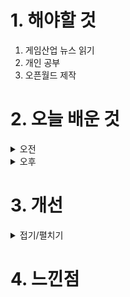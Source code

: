 
# 1. 해야할 것

1. 게임산업 뉴스 읽기 
2. 개인 공부  
3. 오픈월드 제작



# 2. 오늘 배운 것

<details>
<summary>오전</summary>

## 오늘의 뉴스
■ 텐센트는 넥슨과 크래프톤이 고맙다, 게임매출 YoY 9% 증가
중국 텐센트의 2024년 2분기 게임 매출액은 485억 위안(약 9조 2,373억 원)으로 전년 동기 대비 9% 증가했습니다. 텐센트는 국내(중국) 게임 사업에서 '화평정영', '왕자영요' 등 기존 주요 작품의 매출 증가와 신작 '던전앤파이터 모바일'의 성공적인 출시로 전년 동기 대비 9% 증가한 346억 위안(6조 5,899억)을 거뒀습니다.

■ 볼텍스게이밍, 명조 ‘절지’ 디지털 포토카드 이벤트 15일 실시
'볼텍스게이밍(Vortex Gaming)'은 쿠로게임즈의 오픈월드 ARPG '명조: 워더링 웨이브(이하 명조)'의 1.2버전 신규 캐릭터 '절지'의 디지털 포토카드 이벤트를 진행한다고 15일 밝혔습니다. 이벤트는 총 3주간 진행되며 미션을 완료하면 명조 IP를 활용한 디지털 굿즈를 얻을 수 있습니다.

■ 두나무 2분기 영업이익 1,590억 원, “가상자산이용자보호법 준수할 것”
블록체인 및 핀테크 전문기업 두나무가 2024년 상반기 사업보고서를 공시했다고 14일 밝혔습니다. 아울러 두나무는 2024년 7월 19일부터 시행된 가상자산 이용자 보호 등에 관한 법률(가상자산이용자보호법) 준수에 만전을 기해 불공정거래 근절과 건전한 가상자산 투자 시장을 만들기 위해 최선을 다하고 있습니다.

■ CBDC의 부상, '현금의 종말' 불러올까
미국의 민간 씽크탱크인 카토 연구소(CATO Institute)가 최근 국내를 포함하여 전 세계 주요국에서 실험되고 있는 중앙은행 디지털화폐(CBDC)와 관련하여 'CBDC 도입과 무현금 경제 전환의 연관성'을 분석한 자료를 공개했습니다. 현재 CBDC 도입으로 무현금 사회가 등장할 것인지에 대해 다양한 의견이 제기되고 있으며, 카토 연구소 측은 CBDC의 부상으로 현금의 미래가 불투명해질 가능성이 높다고 분석했습니다.

■ H1 영업이익 흑자 전환 한빛소프트, "그라나도M 성과"
한빛소프트는 2024년 상반기 연결 재무제표 기준 매출 175억원, 영업이익 3억원, 당기순이익 29억원으로 흑자전환 했다고 2024년 8월14일 공시했습니다. 별도 재무제표 기준으로도 매출 123억원으로 전년 동기 대비 85% 증가하고 영업이익은 전년 동기 대비 106% 증가하며 흑자전환 했습니다.

■ 게임인재단, BIC2024 루키 출품작 2종 부스 전시 지원
게임인재단이 인디게임 활성화 지원에 힘을 보탭니다. 선정된 프로젝트는 BIC 페스티벌 2024의 루키 부문에 출품했던 이공비 스튜디오의 '프로젝트_SSS'와 인피니티 스튜디오의 액션 게임 '오버로드(OVER road)입니다. ‘프로젝트_SSS’는 위기에 빠진 도시를 구하고 평화를 되찾는 3인칭 액션게임으로 상황과 전략에 따라 캐릭터를 변경해가며 위기를 극복하는 게임이며, ‘오버로드’는 갑자기 일어난 재난에 파괴된 공중 도로를 배경으로 주인을 잃어버린 가정용 로봇이 한 팔로 펼쳐 나가는 그랩 액션 게임입니다.

■ 직접 만들고 싸우는 건프라 대전, '건담브레이커4' 16일 예약 판매
반다이남코 엔터테인먼트 코리아는 PlayStation5, Nintendo Switch용 '건담 브레이커 4'(한국어판)의 패키지 예약 판매를 2024년 8월16일(금)부터 시작한다고 발표했습니다. 또한, '건담 브레이커 4'(한국어판)의 패키지 버전 초회 동봉 특전 및 다운로드 예약 판매 특전으로 '선행 개방 '건담(리서큘레이션 컬러)' & 빌더즈 파츠(6종)'를 제공합니다.

■ 오리지널 리부트 서버 리부팅 R2, 캐릭터명 선점 신청
웹젠이 PC MMORPG 'R2(Reign of Revolution)'에서 오리지널 리부트 서버 리부팅에 앞서 사전 이벤트를 진행합니다. 캐릭터명 선점 이벤트에 참여한 이용자에게는 계정당 1회에 한해 캐릭터의 외모를 바꿀 수 있는 '캐릭터 외모 변경 증서'와 이용자 명의당 1회에 한해 하드코어 변신이 가능한 '알케미스트 변신 스킬북'을 지급합니다.

■ 로스트아크 더현대 팝업스토어, 사전 예약 안내 페이지 오픈
스마일게이트 RPG의 MMORPG '로스트아크'가 '더현대 서울'에 오픈 예정인 공식 팝업스토어의 사전 예약 안내 페이지를 14일(수) 오픈했습니다. 지난 7일 오픈 소식을 최초로 공개한 이번 팝업스토어는 입장 사전 예약과 현장 대기 입장을 병행해 운영될 예정입니다.

■ CFK, 협력 타이틀 3종과 BIC 2024 출전
글로벌 게임 퍼블리셔 CFK는 14일, '나이트메어: 더 루나틱'과 'ZXC', 'MazM: 페치카' 등 자사의 협력 타이틀 3종이 '부산 인디 커넥트 페스티벌 2024(BIC Festival, 이하 BIC 2024'에 참가한다고 밝혔습니다. 올해로 10회를 맞이한 BIC 2024는 부산에서 열리는 글로벌 인디 게임 페스티벌로 8월 16일(금)부터 8월 18일(일)까지 3일간 부산 벡스코 제1전시장 1홀에서 개최합니다.

■ [이슈] 넥슨 "소비자원 '메이플스토리 보상안' 결정 수용" 
소비자분쟁조정위원회(위원장 변웅재)는 넥슨의 메이플스토리 게임 내 확률형 유료아이템(레드큐브, 블랙큐브)에 관한 집단분쟁조정신청 사건에 대해, 넥슨이 각 신청인들에게 레드큐브 사용액의 3.1%, 블랙큐브 사용액의 6.6%를 현금 환급이 가능한 형태의 넥슨캐시로 지급하라고 14일 결정했습니다. 넥슨이 메이플스토리 이용자들에 대한 신뢰를 회복하기 위해 조정절차에 적극적으로 참여하면서 전체 이용자에 대한 보상 의사를 표명한바, 위원회는 넥슨이 조정결정 내용을 수락하는 경우 보상계획서를 제출받아 조정절차에 참여하지 않은 이용자들(소멸시효가 완성된 경우 포함)에 대해서도 보상이 이루어질 수 있도록 관련 절차를 진행할 예정입니다.

■ 인벤 게임 컨퍼런스 2024(IGC), 9월 7일 경희대 개최
게임 미디어 인벤(대표 서형준)이 주관하는 게임 컨퍼런스 'IGC 2024(인벤 게임 컨퍼런스, INVEN Game Conference 2024)가 오는 9월 7일, 경희대학교 서울 캠퍼스 크라운관에서 진행됩니다. 금년 행사는 서울시와 크래프톤, 서울경제진흥원이 공동 주최, 주관하는 게임 e스포츠 종합 행사인 GES(GameEsportsSeoul) 2024'와 함께 진행되며, 9월 6일부터 8일까지 경희대학교 서울캠퍼스 전역에서 펼쳐지는 다양한 부대행사를 함께 즐길 수 있습니다.
</details>


<details>
<summary>오후</summary>


</details>




# 3. 개선


<details>
<summary>접기/펼치기</summary>


</details>



# 4. 느낀점


